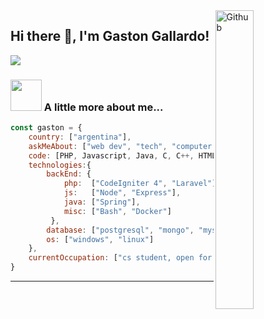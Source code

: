 <img width="35%" align="right" alt="Github" src="https://user-images.githubusercontent.com/48678280/88862734-4903af80-d201-11ea-968b-9c939d88a37c.gif" />

## Hi there 👋, I'm Gaston Gallardo!

<!--[![](https://img.shields.io/badge/LinkedIn-Gaston-blue)]()-->
[![](https://img.shields.io/badge/Gmail-gasgallardo97gmail.com-red)](mailto:gasgallardo97@gmail.com)

### <img src="https://media.giphy.com/media/VgCDAzcKvsR6OM0uWg/giphy.gif" width="50"> A little more about me...  

```javascript
const gaston = {
    country: ["argentina"],
    askMeAbout: ["web dev", "tech", "computer networking"],
    code: [PHP, Javascript, Java, C, C++, HTML, CSS, Haskell],
    technologies:{
        backEnd: {
            php:  ["CodeIgniter 4", "Laravel"],
            js:   ["Node", "Express"],
            java: ["Spring"],
            misc: ["Bash", "Docker"]
         },
        database: ["postgresql", "mongo", "mysql"],
        os: ["windows", "linux"]
    },
    currentOccupation: ["cs student, open for job opportunities"],
}
```
---

